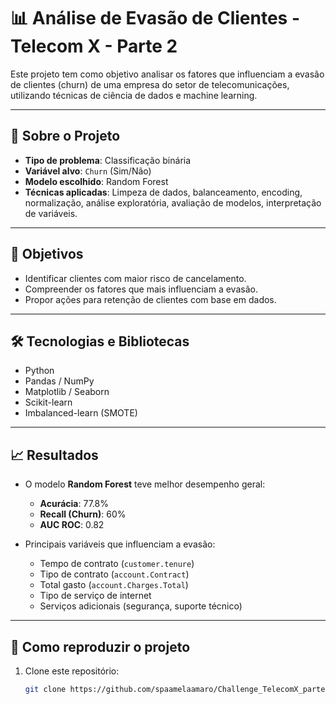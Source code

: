 # 📊 Análise de Evasão de Clientes - Telecom X - Parte 2

Este projeto tem como objetivo analisar os fatores que influenciam a evasão de clientes (churn) de uma empresa do setor de telecomunicações, utilizando técnicas de ciência de dados e machine learning.

---

## 📁 Sobre o Projeto

- **Tipo de problema**: Classificação binária
- **Variável alvo**: `Churn` (Sim/Não)
- **Modelo escolhido**: Random Forest
- **Técnicas aplicadas**: Limpeza de dados, balanceamento, encoding, normalização, análise exploratória, avaliação de modelos, interpretação de variáveis.

---

## 🧠 Objetivos

- Identificar clientes com maior risco de cancelamento.
- Compreender os fatores que mais influenciam a evasão.
- Propor ações para retenção de clientes com base em dados.

---

## 🛠️ Tecnologias e Bibliotecas

- Python
- Pandas / NumPy
- Matplotlib / Seaborn
- Scikit-learn
- Imbalanced-learn (SMOTE)

---

## 📈 Resultados

- O modelo **Random Forest** teve melhor desempenho geral:
  - **Acurácia**: 77.8%
  - **Recall (Churn)**: 60%
  - **AUC ROC**: 0.82

- Principais variáveis que influenciam a evasão:
  - Tempo de contrato (`customer.tenure`)
  - Tipo de contrato (`account.Contract`)
  - Total gasto (`account.Charges.Total`)
  - Tipo de serviço de internet
  - Serviços adicionais (segurança, suporte técnico)

---

## 🧪 Como reproduzir o projeto

1. Clone este repositório:
   ```bash
   git clone https://github.com/spaamelaamaro/Challenge_TelecomX_parte2

